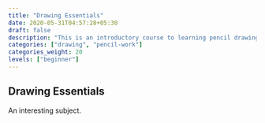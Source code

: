 ```yaml
---
title: "Drawing Essentials"
date: 2020-05-31T04:57:28+05:30
draft: false
description: "This is an introductory course to learning pencil drawing"
categories: ["drawing", "pencil-work"]
categories_weight: 20
levels: ["beginner"]
---
```


## Drawing Essentials

An interesting subject.